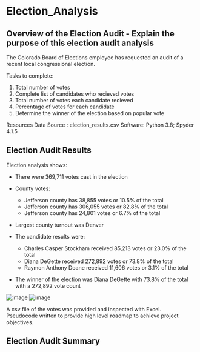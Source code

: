 # Election_Analysis

## Overview of the Election Audit - Explain the purpose of this election audit analysis
The Colorado Board of Elections employee has requested an audit of a recent local congressional election.

Tasks to complete:

1. Total number of votes
2. Complete list of candidates who recieved votes
3. Total number of votes each candidate recieved
4. Percentage of votes for each candidate
5. Determine the winner of the election based on popular vote

Resources
Data Source : election_results.csv
Software: Python 3.8; Spyder 4.1.5

## Election Audit Results
Election analysis shows:
- There were 369,711 votes cast in the election
 
- County votes:
  - Jefferson county has 38,855 votes or 10.5% of the total
  - Jefferson county has 306,055 votes or 82.8% of the total
  - Jefferson county has 24,801 votes or 6.7% of the total
- Largest county turnout was Denver  
 
- The candidate results were:
  - Charles Casper Stockham received 85,213 votes or 23.0% of the total 
  - Diana DeGette received 272,892 votes or 73.8% of the total
  - Raymon Anthony Doane received 11,606 votes or 3.1% of the total
- The winner of the election was Diana DeGette with 73.8% of the total with a 272,892 vote count

![image](https://user-images.githubusercontent.com/71353552/95522325-0b519e80-0989-11eb-9cf6-3838f2c53b1c.png)
![image](https://user-images.githubusercontent.com/71353552/95522344-186e8d80-0989-11eb-9ef1-0cd420eaf2cc.png)


A csv file of the votes was provided and inspected with Excel.   
Pseudocode written to provide high level roadmap to achieve project objectives.

 

## Election Audit Summary
  
  

